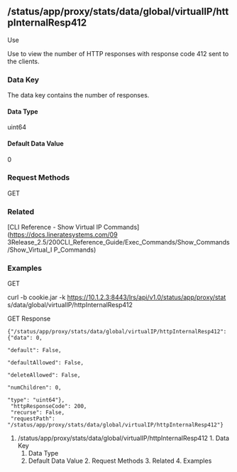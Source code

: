 ## /status/app/proxy/stats/data/global/virtualIP/httpInternalResp412

Use

Use to view the number of HTTP responses with response code 412 sent to the
clients.

### Data Key

The data key contains the number of responses.

#### Data Type

uint64

#### Default Data Value

0

### Request Methods

GET

### Related

[CLI Reference - Show Virtual IP Commands](https://docs.lineratesystems.com/09
3Release_2.5/200CLI_Reference_Guide/Exec_Commands/Show_Commands/Show_Virtual_I
P_Commands)

### Examples

GET

curl -b cookie.jar -k https://10.1.2.3:8443/lrs/api/v1.0/status/app/proxy/stat
s/data/global/virtualIP/httpInternalResp412

GET Response

    
    {"/status/app/proxy/stats/data/global/virtualIP/httpInternalResp412": {"data": 0,
                                                                            "default": False,
                                                                            "defaultAllowed": False,
                                                                            "deleteAllowed": False,
                                                                            "numChildren": 0,
                                                                            "type": "uint64"},
     "httpResponseCode": 200,
     "recurse": False,
     "requestPath": "/status/app/proxy/stats/data/global/virtualIP/httpInternalResp412"}
    

  1. /status/app/proxy/stats/data/global/virtualIP/httpInternalResp412
    1. Data Key
      1. Data Type
      2. Default Data Value
    2. Request Methods
    3. Related
    4. Examples

